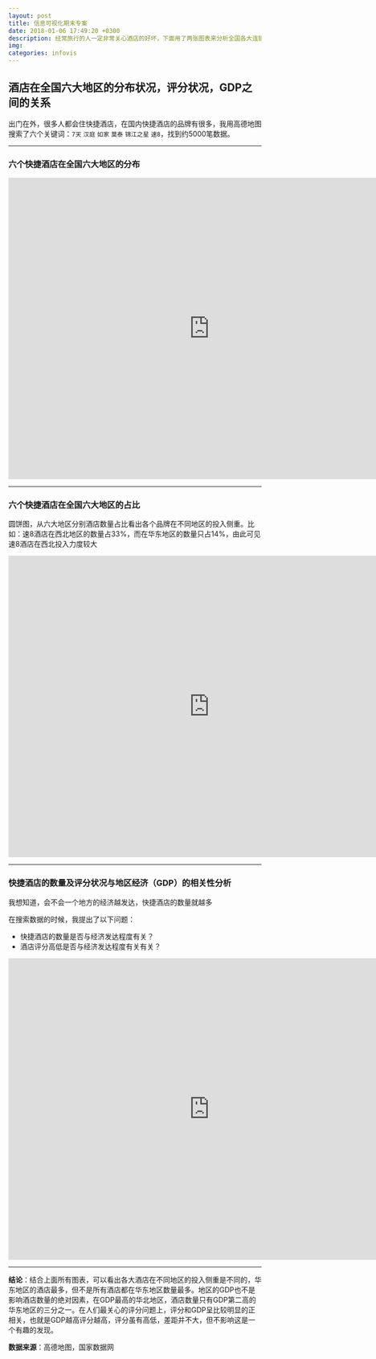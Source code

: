 ```yaml
---
layout: post
title: 信息可视化期末专案
date: 2018-01-06 17:49:20 +0300
description: 经常旅行的人一定非常关心酒店的好坏，下面用了两张图表来分析全国各大连锁酒店的评分
img: 
categories: infovis
---
```


## 酒店在全国六大地区的分布状况，评分状况，GDP之间的关系
出门在外，很多人都会住快捷酒店，在国内快捷酒店的品牌有很多，我用高德地图搜索了六个关键词：`7天` `汉庭` `如家` `莫泰` `锦江之星` `速8`，找到约5000笔数据。

----

### 六个快捷酒店在全国六大地区的分布

<iframe src="https://public.tableau.com/views/_18800/sheet2?:embed=y&:display_count=yes&publish=yes&publish=yes/Dashboard1?:showVizHome=no&:embed=true" height="600px" width="800px" scrolling="no" frameborder="0"></iframe>

----

### 六个快捷酒店在全国六大地区的占比

圆饼图，从六大地区分别酒店数量占比看出各个品牌在不同地区的投入侧重。比如：速8酒店在西北地区的数量占33%，而在华东地区的数量只占14%，由此可见速8酒店在西北投入力度较大

<iframe src="https://public.tableau.com/views/_18800/1?:embed=y&:display_count=yes&publish=yes&publish=yes/Dashboard1?:showVizHome=no&:embed=true" height="600px" width="800px" scrolling="no" frameborder="0"></iframe>

----

### 快捷酒店的数量及评分状况与地区经济（GDP）的相关性分析

我想知道，会不会一个地方的经济越发达，快捷酒店的数量就越多

在搜索数据的时候，我提出了以下问题：
- 快捷酒店的数量是否与经济发达程度有关？
- 酒店评分高低是否与经济发达程度有关有关？

<iframe src="https://public.tableau.com/views/_18800/GDP_2?:embed=y&:display_count=yes&publish=yes&publish=yes&publish=yes/Dashboard1?:showVizHome=no&:embed=true" height="600px" width="800px" scrolling="no" frameborder="0"></iframe>

----

**结论**：结合上面所有图表，可以看出各大酒店在不同地区的投入侧重是不同的，华东地区的酒店最多，但不是所有酒店都在华东地区数量最多。地区的GDP也不是影响酒店数量的绝对因素，在GDP最高的华北地区，酒店数量只有GDP第二高的华东地区的三分之一。在人们最关心的评分问题上，评分和GDP呈比较明显的正相关，也就是GDP越高评分越高，评分虽有高低，差距并不大，但不影响这是一个有趣的发现。

**数据来源**：高德地图，国家数据网